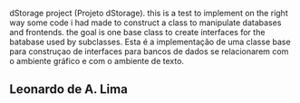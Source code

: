dStorage project (Projeto dStorage).
this is a test to implement on the right way some code
i had made to construct a class to manipulate databases and frontends.
the goal is one base class to create interfaces for the batabase used by subclasses.
Esta é a implementação de uma classe base
para construçao de interfaces para bancos de dados
se relacionarem com o ambiente gráfico e com o 
ambiente de texto.
## Leonardo de A. Lima
